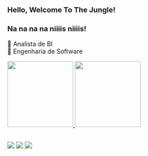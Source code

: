 ### Hello, Welcome To The Jungle!
### Na na na na niiiis niiiis!



 🦇 Analista de BI <br>
 🦇 Engenharia de Software

 <div>
  <a href="https://github.com/Fabiana995">
  <img height="150em" src="https://github-readme-stats.vercel.app/api?username=Fabiana995&show_icons=true&theme=dracula&include_all_commits=true&count_private=true"/>
  <img height="150em" src="https://github-readme-stats.vercel.app/api/top-langs/?username=Fabiana995&layout=compact&langs_count=7&theme=dracula"/>
   
</div>

  ##

<div>
  <a href="https://www.instagram.com/laura_bertassi/" target="_blank"><img src="https://img.shields.io/badge/-Instagram-%23E4405F?style=for-the-badge&logo=instagram&logoColor=white" target="_blank"></a>
  <a href = "mailto:Fabiana995@gmail.com"><img src="https://img.shields.io/badge/-Gmail-%23333?style=for-the-badge&logo=gmail&logoColor=white" target="_blank"></a>
  <a href="https://www.linkedin.com/in/laurabertassi/" target="_blank"><img src="https://img.shields.io/badge/-LinkedIn-%230077B5?style=for-the-badge&logo=linkedin&logoColor=white" target="_blank"></a> 
  
  
</div>
